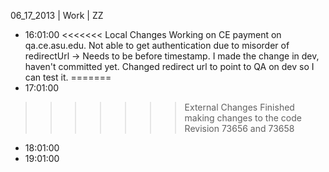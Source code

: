06_17_2013 | Work | ZZ 
* 16:01:00
<<<<<<< Local Changes
Working on CE payment on qa.ce.asu.edu. Not able to get authentication due to misorder of redirectUrl -> Needs to be before timestamp. I made the change in dev, haven't committed yet. Changed redirect url to point to QA on dev so I can test it. =======
* 17:01:00
>>>>>>> External Changes
Finished making changes to the code
Revision 73656 and 73658 
* 18:01:00
* 19:01:00
